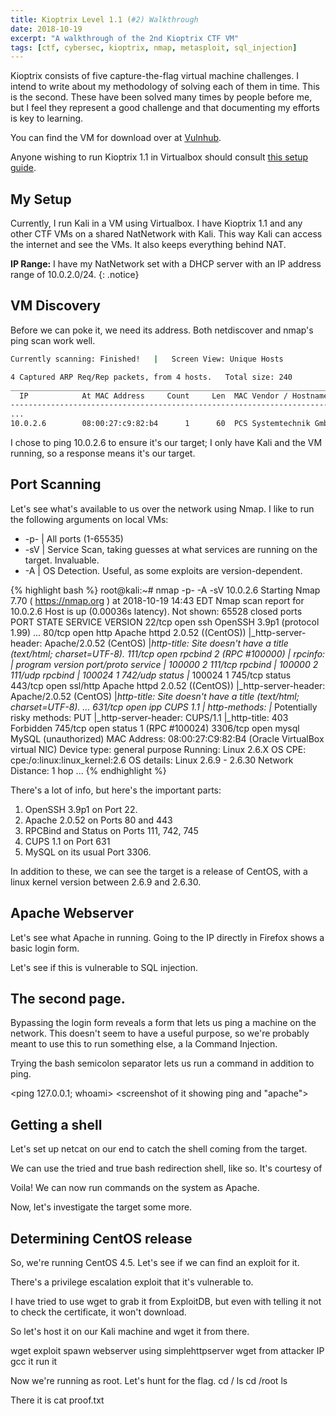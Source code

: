 ```yaml
---
title: Kioptrix Level 1.1 (#2) Walkthrough
date: 2018-10-19
excerpt: "A walkthrough of the 2nd Kioptrix CTF VM"
tags: [ctf, cybersec, kioptrix, nmap, metasploit, sql_injection]
---
```


Kioptrix consists of five capture-the-flag virtual machine challenges. I intend to write about my methodology of solving each of them in time. This is the second. These have been solved many times by people before me, but I feel they represent a good challenge and that documenting my efforts is key to learning.

You can find the VM for download over at [Vulnhub](https://www.vulnhub.com/entry/kioptrix-level-11-2,23/).

Anyone wishing to run Kioptrix 1.1 in Virtualbox should consult [this setup guide](https://www.hypn.za.net/blog/2017/07/15/running-kioptrix-level-1-and-others-in-virtualbox/).

## My Setup
Currently, I run Kali in a VM using Virtualbox. I have Kioptrix 1.1 and any other CTF VMs on a shared NatNetwork with Kali. This way Kali can access the internet and see the VMs. It also keeps everything behind NAT.

**IP Range:** I have my NatNetwork set with a DHCP server with an IP address range of 10.0.2.0/24.
{: .notice}

## VM Discovery
Before we can poke it, we need its address. Both netdiscover and nmap's ping scan work well.

```bash
Currently scanning: Finished!   |   Screen View: Unique Hosts                 

4 Captured ARP Req/Rep packets, from 4 hosts.   Total size: 240               
_____________________________________________________________________________
  IP            At MAC Address     Count     Len  MAC Vendor / Hostname      
-----------------------------------------------------------------------------
...
10.0.2.6        08:00:27:c9:82:b4      1      60  PCS Systemtechnik GmbH
```

I chose to ping 10.0.2.6 to ensure it's our target; I only have Kali and the VM running, so a response means it's our target.

## Port Scanning
Let's see what's available to us over the network using Nmap.
I like to run the following arguments on local VMs:
* -p- | All ports (1-65535)
* -sV | Service Scan, taking guesses at what services are running on the target. Invaluable.
* -A  | OS Detection. Useful, as some exploits are version-dependent.

{% highlight bash %}
root@kali:~# nmap -p- -A -sV 10.0.2.6
Starting Nmap 7.70 ( https://nmap.org ) at 2018-10-19 14:43 EDT
Nmap scan report for 10.0.2.6
Host is up (0.00036s latency).
Not shown: 65528 closed ports
PORT     STATE SERVICE  VERSION
22/tcp   open  ssh      OpenSSH 3.9p1 (protocol 1.99)
...
80/tcp   open  http     Apache httpd 2.0.52 ((CentOS))
|_http-server-header: Apache/2.0.52 (CentOS)
|_http-title: Site doesn't have a title (text/html; charset=UTF-8).
111/tcp  open  rpcbind  2 (RPC #100000)
| rpcinfo:
|   program version   port/proto  service
|   100000  2            111/tcp  rpcbind
|   100000  2            111/udp  rpcbind
|   100024  1            742/udp  status
|_  100024  1            745/tcp  status
443/tcp  open  ssl/http Apache httpd 2.0.52 ((CentOS))
|_http-server-header: Apache/2.0.52 (CentOS)
|_http-title: Site doesn't have a title (text/html; charset=UTF-8).
...
631/tcp  open  ipp      CUPS 1.1
| http-methods:
|_  Potentially risky methods: PUT
|_http-server-header: CUPS/1.1
|_http-title: 403 Forbidden
745/tcp  open  status   1 (RPC #100024)
3306/tcp open  mysql    MySQL (unauthorized)
MAC Address: 08:00:27:C9:82:B4 (Oracle VirtualBox virtual NIC)
Device type: general purpose
Running: Linux 2.6.X
OS CPE: cpe:/o:linux:linux_kernel:2.6
OS details: Linux 2.6.9 - 2.6.30
Network Distance: 1 hop
...
{% endhighlight %}

There's a lot of info, but here's the important parts:
1. OpenSSH 3.9p1 on Port 22.
2. Apache 2.0.52 on Ports 80 and 443
3. RPCBind and Status on Ports 111, 742, 745
4. CUPS 1.1 on Port 631
5. MySQL on its usual Port 3306.

In addition to these, we can see the target is a release of CentOS, with a linux kernel version between 2.6.9 and 2.6.30.

## Apache Webserver
Let's see what Apache in running. Going to the IP directly in Firefox shows a basic login form.

<screenshot of it>

Let's see if this is vulnerable to SQL injection.


## The second page.
Bypassing the login form reveals a form that lets us ping a machine on the network. This doesn't seem to have a useful purpose, so we're probably meant to use this to run something else, a la Command Injection.

Trying the bash semicolon separator lets us run a command in addition to ping.

<ping 127.0.0.1; whoami>
<screenshot of it showing ping and "apache">

## Getting a shell
Let's set up netcat on our end to catch the shell coming from the target.

<netcat command>

We can use the tried and true bash redirection shell, like so.
It's courtesy of <page>

Voila! We can now run commands on the system as Apache.

Now, let's investigate the target some more.

## Determining CentOS release
<command to get release info>

So, we're running CentOS 4.5. Let's see if we can find an exploit for it.

There's a privilege escalation exploit that it's vulnerable to.
<link>

I have tried to use wget to grab it from ExploitDB, but even with telling it not to check the certificate, it won't download.

So let's host it on our Kali machine and wget it from there.

<kali>
wget exploit
spawn webserver using simplehttpserver

<target>
wget from attacker IP
gcc it
run it

Now we're running as root. Let's hunt for the flag.
cd /
ls
cd /root
ls

There it is
cat proof.txt
